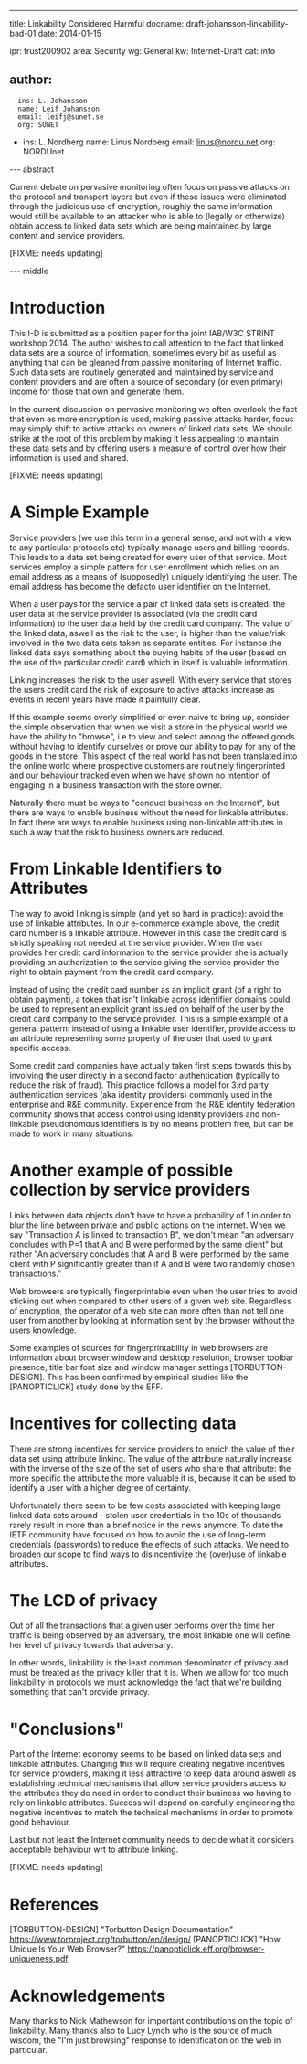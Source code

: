 ---
title: Linkability Considered Harmful
docname: draft-johansson-linkability-bad-01
date: 2014-01-15

ipr: trust200902
area: Security
wg: General
kw: Internet-Draft
cat: info

author:
   - 
      ins: L. Johansson
      name: Leif Johansson
      email: leifj@sunet.se
      org: SUNET
   -
      ins: L. Nordberg
      name: Linus Nordberg
      email: linus@nordu.net
      org: NORDUnet

--- abstract

Current debate on pervasive monitoring often focus on passive attacks on the protocol and transport layers but even if these issues were eliminated through the judicious use of encryption, roughly the same information would still be available to an attacker who is able to (legally or otherwize) obtain access to linked data sets which are being maintained by large content and service providers.

[FIXME: needs updating]

--- middle

Introduction
============

This I-D is submitted as a position paper for the joint IAB/W3C STRINT workshop 2014. The author wishes to call attention to the fact that linked data sets are a source of information, sometimes every bit as useful as anything that can be gleaned from passive monitoring of Internet traffic. Such data sets are routinely generated and maintained by service and content providers and are often a source of secondary (or even primary) income for those that own and generate them.

In the current discussion on pervasive monitoring we often overlook the fact that even as more encryption is used, making passive attacks harder, focus may simply shift to active attacks on owners of linked data sets. We should strike at the root of this problem by making it less appealing to maintain these data sets and by offering users a measure of control over how their information is used and shared.

[FIXME: needs updating]


A Simple Example
================

Service providers (we use this term in a general sense, and not with a view to any particular protocols etc) typically manage users and billing records. This leads to a data set being created for every user of that service. Most services employ a simple pattern for user enrollment which relies on an email address as a means of (supposedly) uniquely identifying the user. The email address has become the defacto user identifier on the Internet.

When a user pays for the service a pair of linked data sets is created: the user data at the service provider is associated (via the credit card information) to the user data held by the credit card company. The value of the linked data, aswell as the risk to the user, is higher than the value/risk involved in the two data sets taken as separate entities. For instance the linked data says something about the buying habits of the user (based on the use of the particular credit card) which in itself is valuable information. 

Linking increases the risk to the user aswell. With every service that stores the users credit card the risk of exposure to active attacks increase as events in recent years have made it painfully clear.

If this example seems overly simplified or even naive to bring up, consider the simple observation that when we visit a store in the physical world we have the ability to "browse", i.e to view and select among the offered goods without having to identify ourselves or prove our ability to pay for any of the goods in the store. This aspect of the real world has not been translated into the online world where prospective customers are routinely fingerprinted and our behaviour tracked even when we have shown no intention of engaging in a business transaction with the store owner.

Naturally there must be ways to "conduct business on the Internet", but there are ways to enable business without the need for linkable attributes. In fact there are ways to enable business using non-linkable attributes in such a way that the risk to business owners are reduced.

From Linkable Identifiers to Attributes
===============

The way to avoid linking is simple (and yet so hard in practice): avoid the use of linkable attributes. In our e-commerce example above, the credit card number is a linkable attribute. However in this case the credit card is strictly speaking not needed at the service provider. When the user provides her credit card information to the service provider she is actually providing an authorization to the service giving the service provider the right to obtain payment from the credit card company.

Instead of using the credit card number as an implicit grant (of a right to obtain payment), a token that isn't linkable across identifier domains could be used to represent an explicit grant issued on behalf of the user by the credit card company to the service provider. This is a simple example of a general pattern: instead of using a linkable user identifier, provide access to an attribute representing some property of the user that used to grant specific access. 

Some credit card companies have actually taken first steps towards this by involving the user directly in a second factor authentication (typically to reduce the risk of fraud). This practice follows a model for 3:rd party authentication services (aka identity providers) commonly used in the enterprise and R&E community. Experience from the R&E identity federation community shows that access control using identity providers and non-linkable pseudonomous identifiers is by no means problem free, but can be made to work in many situations. 

Another example of possible collection by service providers
===============

Links between data objects don't have to have a probability of 1 in
order to blur the line between private and public actions on the
internet. When we say "Transaction A is linked to transaction B", we
don't mean "an adversary concludes with P=1 that A and B were
performed by the same client" but rather "An adversary concludes that
A and B were performed by the same client with P significantly greater
than if A and B were two randomly chosen transactions."

Web browsers are typically fingerprintable even when the user tries to
avoid sticking out when compared to other users of a given web
site. Regardless of encryption, the operator of a web site can more
often than not tell one user from another by looking at information
sent by the browser without the users knowledge.

Some examples of sources for fingerprintability in web browsers are
information about browser window and desktop resolution, browser
toolbar presence, title bar font size and window manager settings
[TORBUTTON-DESIGN]. This has been confirmed by empirical studies like
the [PANOPTICLICK] study done by the EFF.

Incentives for collecting data
==========

There are strong incentives for service providers to enrich the value of their data set using attribute linking. The value of the attribute naturally increase with the inverse of the size of the set of users who share that attribute: the more specific the attribute the more valuable it is, because it can be used to identify a user with a higher degree of certainty.

Unfortunately there seem to be few costs associated with keeping large linked data sets around - stolen user credentials in the 10s of thousands rarely result in more than a brief notice in the news anymore. To date the IETF community have focused on how to avoid the use of long-term credentials (passwords) to reduce the effects of such attacks. We need to broaden our scope to find ways to disincentivize the (over)use of linkable attributes.

The LCD of privacy
===============

Out of all the transactions that a given user performs over the time
her traffic is being observed by an adversary, the most linkable one
will define her level of privacy towards that adversary.

In other words, linkability is the least common denominator of privacy
and must be treated as the privacy killer that it is. When we allow
for too much linkability in protocols we must acknowledge the fact
that we're building something that can't provide privacy.


"Conclusions"
=============

Part of the Internet economy seems to be based on linked data sets and linkable attributes. Changing this will require creating negative incentives for service providers, making it less attractive to keep data around aswell as establishing technical mechanisms that allow service providers access to the attributes they do need in order to conduct their business wo having to rely on linkable attributes. Success will depend on carefully engineering the negative incentives to match the technical mechanisms in order to promote good behaviour. 

Last but not least the Internet community needs to decide what it considers acceptable behaviour wrt to attribute linking.

[FIXME: needs updating]


References
==========

[TORBUTTON-DESIGN] "Torbutton Design Documentation" https://www.torproject.org/torbutton/en/design/
[PANOPTICLICK] "How Unique Is Your Web Browser?" https://panopticlick.eff.org/browser-uniqueness.pdf

Acknowledgements
================

Many thanks to Nick Mathewson for important contributions on the topic of linkability. Many thanks also to Lucy Lynch who is the source of much wisdom, the "I'm just browsing" response to identification on the web in particular.
